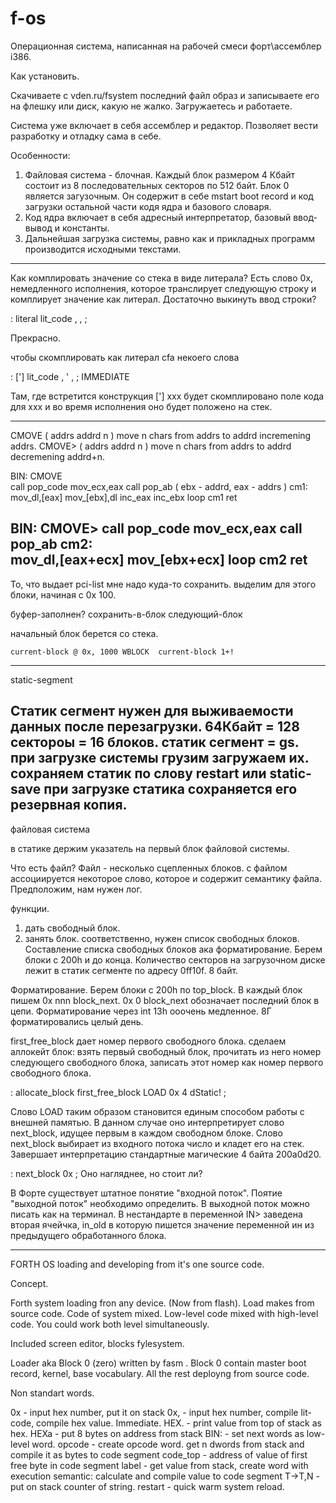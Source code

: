 f-os
====
Операционная система, написанная на рабочей смеси форт\ассемблер i386.

Как установить.

Скачиваете с vden.ru/fsystem последний файл образ и записываете его на флешку или диск, какую не жалко. 
Загружаетесь и работаете.

Система уже включает в себя ассемблер и редактор. Позволяет вести разработку и отладку сама в себе.


Особенности:

1) Файловая система - блочная. Каждый блок размером 4 Кбайт состоит из 8 последовательных секторов по 512 байт.
Блок 0 является загузочным. Он содержит в себе mstart boot record и код загрузки остальной части 
кодя ядра и базового словаря.
2) Код ядра включает в себя адресный интерпретатор, базовый ввод-вывод и константы.
3) Дальнейшая загрузка системы, равно как и прикладных программ производится исходными текстами.


-------

Как комплировать значение со стека в виде литерала?
Есть слово 0x, немедленного исполнения, которое транслирует следующую строку и комплирует значение как литерал. 
Достаточно выкинуть ввод строки?

: literal  lit_code , , ;

Прекрасно. 

чтобы скомплировать как литерал cfa некоего слова 

: ['] lit_code , ' , ; IMMEDIATE

Там, где встретится конструкция ['] xxx будет скомплировано поле кода для ххх и во время исполнения оно будет 
положено на стек.

--------------

CMOVE ( addrs addrd n ) move n chars from addrs to addrd incremening addrs.
CMOVE> ( addrs addrd n ) move n chars from addrs to addrd decremening addrd+n.

BIN: CMOVE  
           call pop_code
           mov_ecx,eax
           call pop_ab ( ebx - addrd, eax - addrs )
cm1:           
           mov_dl,[eax]
           mov_[ebx],dl
           inc_eax
           inc_ebx
           loop cm1
           ret
           
           
BIN: CMOVE>
          call pop_code
          mov_ecx,eax
          call pop_ab
 cm2:         
          mov_dl,[eax+ecx]
          mov_[ebx+ecx]
          loop cm2
          ret
 -----------------

 То, что выдает pci-list мне надо куда-то сохранить. 
 выделим для этого блоки, начиная с 0х 100.
 
 буфер-заполнен? сохранить-в-блок следующий-блок
 
 начальный блок берется со стека.
 
 
    current-block @ 0x, 1000 WBLOCK  current-block 1+!    
 
 --------------------
 
 static-segment
 
 Статик сегмент нужен для выживаемости данных после перезагрузки. 
 64Кбайт = 128 сектороы = 16 блоков.
 статик сегмент = gs.
 при загрузке системы грузим загружаем их. 
 сохраняем статик по слову restart или static-save
 при загрузке статика сохраняется его резервная копия.
----------------------
файловая система

в статике держим указатель на первый блок файловой системы. 

Что есть файл?
Файл - несколько сцепленных блоков. 
с файлом ассоциируется некоторое слово, которое и содержит семантику файла.
Предположим, нам нужен лог. 

функции.
1) дать свободный блок.
2) занять блок.
соответственно, нужен список свободных блоков. Составление списка свободных блоков ака форматирование. 
Берем блоки с 200h  и до конца. 
Количество секторов на загрузочном диске лежит в статик сегменте по адресу 0ff10f. 8 байт.

Форматирование. Берем блоки с 200h по top_block. В каждый блок пишем 0x nnn block_next.  0x 0 block_next 
обозначает последний блок в цепи. Форматирование через int 13h ооочень медленное. 8Г форматировались целый день.

first_free_block дает номер первого свободного блока. сделаем аллокейт блок: взять первый свободный блок, 
прочитать из него номер следующего свободного блока, записать этот номер как номер первого свободного блока.  

: allocate_block  first_free_block LOAD 0x 4 dStatic! ; 

Слово LOAD таким образом становится единым способом работы с внешней памятью. В данном случае оно 
интерпретирует слово next_block, идущее первым в каждом свободном блоке.
Слово next_block выбирает из входного потока число и кладет его на стек. Завершает интерпретацию стандартные 
магические 4 байта 200a0d20. 

: next_block   0x ; Оно нагляднее, но стоит ли? 

В Форте существует штатное понятие "входной поток". Поятие "выходной поток" необходимо определить. В выходной поток
можно писать как на терминал.
В нестандарте в переменной IN> заведена вторая ячейчка, in_old в которую пишется значение переменной ин из предыдущего 
обработанного блока.

--------------------

FORTH OS loading and developing from it's one source code. 

Concept.

Forth system loading fron any device. (Now from flash). Load makes from source code. 
Code of system mixed. Low-level code mixed with high-level code. 
You could work both level simultaneously.

Included screen editor, blocks fylesystem.

Loader aka Block 0 (zero) written by fasm . 
Block 0 contain master boot record, kernel, base vocabulary.
All the rest deployng from source code.


Non standart words.

0x  - input hex number, put it on stack
0x, - input hex number, compile lit-code, compile hex value. Immediate. 
HEX. - print value from top of stack as hex.
HEXa - put 8 bytes on address from stack
BIN: - set next words as low-level word. 
opcode - create opcode word. get n dwords from stack and compile it as bytes to code segment
code_top - address of value of first free byte in code segment
label - get value from stack, create word with execution semantic: calculate and compile value to code segment
T->T,N - put on stack counter of string. 
restart - quick warm system reload.



